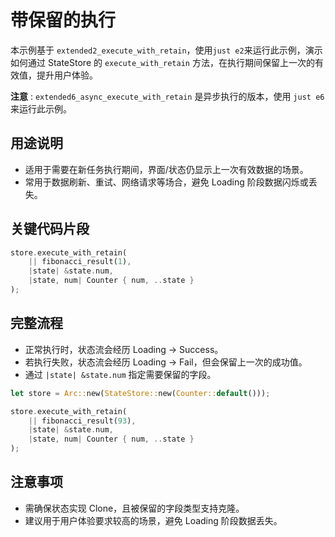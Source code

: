 # 带保留的执行

本示例基于 `extended2_execute_with_retain`，使用`just e2`来运行此示例，演示如何通过 StateStore 的 `execute_with_retain` 方法，在执行期间保留上一次的有效值，提升用户体验。

**注意** : `extended6_async_execute_with_retain` 是异步执行的版本，使用 `just e6` 来运行此示例。

## 用途说明

- 适用于需要在新任务执行期间，界面/状态仍显示上一次有效数据的场景。
- 常用于数据刷新、重试、网络请求等场合，避免 Loading 阶段数据闪烁或丢失。

## 关键代码片段

```rust
store.execute_with_retain(
    || fibonacci_result(1),
    |state| &state.num,
    |state, num| Counter { num, ..state }
);
```

## 完整流程

- 正常执行时，状态流会经历 Loading -> Success。
- 若执行失败，状态流会经历 Loading -> Fail，但会保留上一次的成功值。
- 通过 `|state| &state.num` 指定需要保留的字段。

```rust
let store = Arc::new(StateStore::new(Counter::default()));

store.execute_with_retain(
    || fibonacci_result(93),
    |state| &state.num,
    |state, num| Counter { num, ..state }
);
```

## 注意事项

- 需确保状态实现 Clone，且被保留的字段类型支持克隆。
- 建议用于用户体验要求较高的场景，避免 Loading 阶段数据丢失。 